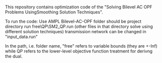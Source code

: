 This repository contains optimization code of the "Solving Bilevel AC OPF Problems UsingSmoothing Solution Techniques".

To run the code:
	Use AMPL
	Bilevel-AC-OPF folder should be project directory
	run free\QP\SM2_QP.run (other files in that directory solve using different solution techniques)
	transmission network can be changed in "input_data.run"
	
In the path, i.e. folder name, "free" refers to variable bounds (they are +-Inf) while QP refers to the lower-level objective function treatment for derivng the dual.